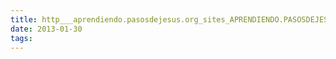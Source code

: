 ```yaml
---
title: http___aprendiendo.pasosdejesus.org_sites_APRENDIENDO.PASOSDEJESUS.ORG_spages_cotejaci_C3_B3n.png
date: 2013-01-30
tags:
---
```


